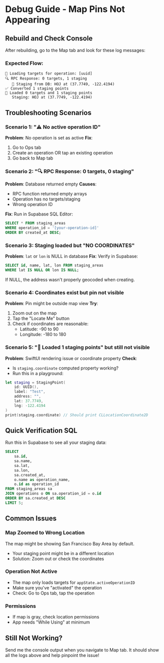 # Debug Guide - Map Pins Not Appearing

## Rebuild and Check Console

After rebuilding, go to the Map tab and look for these log messages:

### Expected Flow:

```
🔄 Loading targets for operation: [uuid]
🔍 RPC Response: 0 targets, 1 staging
   📍 Staging from DB: HOJ at (37.7749, -122.4194)
✅ Converted 1 staging points
📍 Loaded 0 targets and 1 staging points
   Staging: HOJ at (37.7749, -122.4194)
```

## Troubleshooting Scenarios

### Scenario 1: "⚠️ No active operation ID"
**Problem**: No operation is set as active
**Fix**: 
1. Go to Ops tab
2. Create an operation OR tap an existing operation
3. Go back to Map tab

### Scenario 2: "🔍 RPC Response: 0 targets, 0 staging"
**Problem**: Database returned empty
**Causes**:
- RPC function returned empty arrays
- Operation has no targets/staging
- Wrong operation ID

**Fix**: Run in Supabase SQL Editor:
```sql
SELECT * FROM staging_areas 
WHERE operation_id = '[your-operation-id]'
ORDER BY created_at DESC;
```

### Scenario 3: Staging loaded but "NO COORDINATES"
**Problem**: `lat` or `lon` is NULL in database
**Fix**: Verify in Supabase:
```sql
SELECT id, name, lat, lon FROM staging_areas 
WHERE lat IS NULL OR lon IS NULL;
```

If NULL, the address wasn't properly geocoded when creating.

### Scenario 4: Coordinates exist but pin not visible
**Problem**: Pin might be outside map view
**Try**:
1. Zoom out on the map
2. Tap the "Locate Me" button
3. Check if coordinates are reasonable:
   - Latitude: -90 to 90
   - Longitude: -180 to 180

### Scenario 5: "📍 Loaded 1 staging points" but still not visible
**Problem**: SwiftUI rendering issue or coordinate property
**Check**: 
- Is `staging.coordinate` computed property working?
- Run this in a playground:
```swift
let staging = StagingPoint(
    id: UUID(),
    label: "Test",
    address: "",
    lat: 37.7749,
    lng: -122.4194
)
print(staging.coordinate) // Should print CLLocationCoordinate2D
```

## Quick Verification SQL

Run this in Supabase to see all your staging data:

```sql
SELECT 
    sa.id,
    sa.name,
    sa.lat,
    sa.lon,
    sa.created_at,
    o.name as operation_name,
    o.id as operation_id
FROM staging_areas sa
JOIN operations o ON sa.operation_id = o.id
ORDER BY sa.created_at DESC
LIMIT 5;
```

## Common Issues

### Map Zoomed to Wrong Location
The map might be showing San Francisco Bay Area by default.
- Your staging point might be in a different location
- Solution: Zoom out or check the coordinates

### Operation Not Active
- The map only loads targets for `appState.activeOperationID`
- Make sure you've "activated" the operation
- Check: Go to Ops tab, tap the operation

### Permissions
- If map is gray, check location permissions
- App needs "While Using" at minimum

## Still Not Working?

Send me the console output when you navigate to Map tab. It should show all the logs above and help pinpoint the issue!

